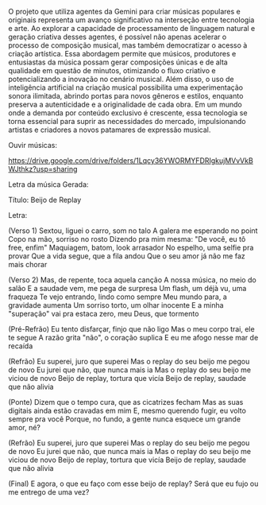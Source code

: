 O projeto que utiliza agentes da Gemini para criar músicas populares e originais representa um avanço significativo na interseção entre tecnologia e arte. Ao explorar a capacidade de processamento de linguagem natural e geração criativa desses agentes, é possível não apenas acelerar o processo de composição musical, mas também democratizar o acesso à criação artística. Essa abordagem permite que músicos, produtores e entusiastas da música possam gerar composições únicas e de alta qualidade em questão de minutos, otimizando o fluxo criativo e potencializando a inovação no cenário musical. Além disso, o uso de inteligência artificial na criação musical possibilita uma experimentação sonora ilimitada, abrindo portas para novos gêneros e estilos, enquanto preserva a autenticidade e a originalidade de cada obra. Em um mundo onde a demanda por conteúdo exclusivo é crescente, essa tecnologia se torna essencial para suprir as necessidades do mercado, impulsionando artistas e criadores a novos patamares de expressão musical.

Ouvir músicas:

https://drive.google.com/drive/folders/1Lqcy36YWORMYFDRIgkujMVvVkBWJthkz?usp=sharing

Letra da música Gerada:

Título: Beijo de Replay

Letra:

(Verso 1) Sextou, liguei o carro, som no talo A galera me esperando no point Copo na mão, sorriso no rosto Dizendo pra mim mesma: "De você, eu tô free, enfim" Maquiagem, batom, look arrasador No espelho, uma selfie pra provar Que a vida segue, que a fila andou Que o seu amor já não me faz mais chorar

(Verso 2) Mas, de repente, toca aquela canção A nossa música, no meio do salão E a saudade vem, me pega de surpresa Um flash, um déjà vu, uma fraqueza Te vejo entrando, lindo como sempre Meu mundo para, a gravidade aumenta Um sorriso torto, um olhar inocente E a minha "superação" vai pra estaca zero, meu Deus, que tormento

(Pré-Refrão) Eu tento disfarçar, finjo que não ligo Mas o meu corpo trai, ele te segue A razão grita "não", o coração suplica E eu me afogo nesse mar de recaída

(Refrão) Eu superei, juro que superei Mas o replay do seu beijo me pegou de novo Eu jurei que não, que nunca mais ia Mas o replay do seu beijo me viciou de novo Beijo de replay, tortura que vicía Beijo de replay, saudade que não alivia

(Ponte) Dizem que o tempo cura, que as cicatrizes fecham Mas as suas digitais ainda estão cravadas em mim E, mesmo querendo fugir, eu volto sempre pra você Porque, no fundo, a gente nunca esquece um grande amor, né?

(Refrão) Eu superei, juro que superei Mas o replay do seu beijo me pegou de novo Eu jurei que não, que nunca mais ia Mas o replay do seu beijo me viciou de novo Beijo de replay, tortura que vicía Beijo de replay, saudade que não alivia

(Final) E agora, o que eu faço com esse beijo de replay? Será que eu fujo ou me entrego de uma vez?



